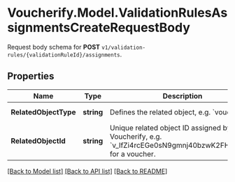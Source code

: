 # Voucherify.Model.ValidationRulesAssignmentsCreateRequestBody
Request body schema for **POST** `v1/validation-rules/{validationRuleId}/assignments`.

## Properties

Name | Type | Description | Notes
------------ | ------------- | ------------- | -------------
**RelatedObjectType** | **string** | Defines the related object, e.g. &#x60;voucher&#x60;. | [optional] [default to RelatedObjectTypeEnum.Voucher]
**RelatedObjectId** | **string** | Unique related object ID assigned by Voucherify, e.g. &#x60;v_lfZi4rcEGe0sN9gmnj40bzwK2FH6QUno&#x60; for a voucher. | [optional] 

[[Back to Model list]](../README.md#documentation-for-models) [[Back to API list]](../README.md#documentation-for-api-endpoints) [[Back to README]](../README.md)

